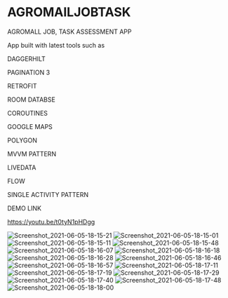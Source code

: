 # AGROMAILJOBTASK
AGROMALL JOB,  TASK ASSESSMENT APP

App built with latest tools such as 

DAGGERHILT

PAGINATION 3

RETROFIT

ROOM DATABSE

COROUTINES

GOOGLE MAPS 

POLYGON

MVVM PATTERN

LIVEDATA

FLOW

SINGLE ACTIVITY PATTERN

DEMO LINK

https://youtu.be/t0tyN1pHDgg




![Screenshot_2021-06-05-18-15-21](https://user-images.githubusercontent.com/44091450/120900068-d06f3b80-c5e7-11eb-91f2-78b2482a648d.png)
![Screenshot_2021-06-05-18-15-01](https://user-images.githubusercontent.com/44091450/120900075-d238ff00-c5e7-11eb-835f-356be4a516d1.png)
![Screenshot_2021-06-05-18-15-11](https://user-images.githubusercontent.com/44091450/120900077-d36a2c00-c5e7-11eb-8435-01f396174c39.png)
![Screenshot_2021-06-05-18-15-48](https://user-images.githubusercontent.com/44091450/120900081-d533ef80-c5e7-11eb-891c-c609981fdcd6.png)
![Screenshot_2021-06-05-18-16-07](https://user-images.githubusercontent.com/44091450/120900084-d8c77680-c5e7-11eb-9192-2156cf20ec78.png)
![Screenshot_2021-06-05-18-16-18](https://user-images.githubusercontent.com/44091450/120900092-e11fb180-c5e7-11eb-80fd-73e3bd82a72d.png)
![Screenshot_2021-06-05-18-16-28](https://user-images.githubusercontent.com/44091450/120900095-e2e97500-c5e7-11eb-9d17-ed2bf8ed6714.png)
![Screenshot_2021-06-05-18-16-46](https://user-images.githubusercontent.com/44091450/120900100-e5e46580-c5e7-11eb-9518-205ea7d17a52.png)
![Screenshot_2021-06-05-18-16-57](https://user-images.githubusercontent.com/44091450/120900104-e846bf80-c5e7-11eb-86ac-8815cc217d80.png)
![Screenshot_2021-06-05-18-17-11](https://user-images.githubusercontent.com/44091450/120900107-ea108300-c5e7-11eb-9042-af2253205e0c.png)
![Screenshot_2021-06-05-18-17-19](https://user-images.githubusercontent.com/44091450/120900112-ebda4680-c5e7-11eb-8d73-cd26860ebfd2.png)
![Screenshot_2021-06-05-18-17-29](https://user-images.githubusercontent.com/44091450/120900116-ef6dcd80-c5e7-11eb-8749-db45a3878194.png)
![Screenshot_2021-06-05-18-17-40](https://user-images.githubusercontent.com/44091450/120900120-f1d02780-c5e7-11eb-9ca4-53d4476e1b4c.png)
![Screenshot_2021-06-05-18-17-48](https://user-images.githubusercontent.com/44091450/120900121-f399eb00-c5e7-11eb-9ea5-5fc48b269220.png)
![Screenshot_2021-06-05-18-18-00](https://user-images.githubusercontent.com/44091450/120900124-f563ae80-c5e7-11eb-8290-47ca7861e08a.png)
